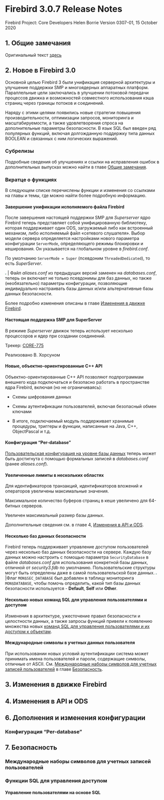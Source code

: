 # Firebird 3.0.7 Release Notes
Firebird Project: Core Developers
Helen Borrie
Version 0307-01, 15 October 2020

## 1. Общие замечания

Оригинальный текст [здесь](https://firebirdsql.org/file/documentation/release_notes/html/en/3_0/rlsnotes30.html#rnfb30-general)

## 2. Новое в Firebird 3.0

Основной целью Firebird 3 были унификация серверной архитектуры и улучшение поддержки SMP и многоядерных аппаратных платформ. Параллельные цели заключались в улучшении потоковой передачи процессов движка и возможностей совместного использования кэша страниц через границы потоков и соединений.

Наряду с этими целями появились новые стратегии повышения производительности, оптимизации запросов, мониторинга и масштабируемости, а также удовлетворения спроса на дополнительные параметры безопасности. В язык SQL был введен ряд популярных функций, включая долгожданную поддержку типа данных BOOLEAN и связанных с ним логических выражений.

### Субрелизы

Подробные сведения об улучшениях и ссылки на исправления ошибок в дополнительных выпусках можно найти в главе [Общие замечания](https://firebirdsql.org/file/documentation/release_notes/html/en/3_0/rlsnotes30.html#rnfb30-general).

### Вкратце о функциях

В следующем списке перечислены функции и изменения со ссылками на главы и темы, где можно найти более подробную информацию.

#### Завершение унификации исполняемого файла Firebird

После завершения настоящей поддержки SMP для *Superserver* ядро Firebird теперь представляет собой унифицированную библиотеку, которая поддерживает один ODS, загружаемый либо как встроенный механизм, либо исполняемый файл «сетевого слушателя». Выбор модели сервера определяется настройками нового параметра конфигурации `ServerMode`, определяющего режимы блокировки и кеширования. Он указывается на глобальном уровне в *firebird.conf*.

По умолчанию `ServerMode = Super` (псевдоним `ThreadedDedicated`), то есть *SuperServer*.

​	<img src="D:\Archive\github\translations\release_note_firebird_307\pictures\Picto-info.png" style="zoom:25%;" />	| Файл *aliases.conf* из предыдущих версий заменен на *databases.conf*, теперь он включает не только псевдонимы для баз данных, но также (необязательно) параметры конфигурации, позволяющие индивидуально настраивать базы данных и/или альтернативные базы данных безопасности.

Более подробно изменения описаны в главе [Изменения в движке Firebird](##3.-Изменения-в-движке-Firebird).

#### Настоящая поддержка SMP для SuperServer

В режиме *Superserver* движок теперь использует несколько процессоров и ядер при создании соединений.

Трекер: [CORE-775](http://tracker.firebirdsql.org/browse/CORE-775)

Реализовано В. Хорсуном

#### Новые, объектно-ориентированные C++  API

Объектно-ориентированные C++ API позволяют подпрограммам внешнего кода подключаться и безопасно работать в пространстве ядра Firebird, включая (но не ограничиваясь):

- Схемы шифрования данных

- Схемы аутентификации пользователей, включая безопасный обмен ключами

- В итоге, подключаемый модуль поддерживает хранимые процедуры, триггеры и функции, написанные на Java, C++, ObjectPascal и т.д.

#### Конфигурация “Per-database”

[Пользовательская конфигурация на уровне базы данных](###Конфигурация-“Per-database”) теперь может быть достигнута с помощью формальных записей в *databases.conf* (ранее *aliases.conf*).

#### Увеличенные лимиты в нескольких областях

Для идентификаторов транзакций, идентификаторов вложений и операторов увеличены максимальные значения.

Максимальное количество буферов страниц в кеше увеличено для 64-битных серверов.

Увеличен максимальный размер базы данных.

Дополнительные сведения см. в главе 4, [Изменения в API и ODS](##4.-Изменения-в-API-и-ODS).

#### Несколько баз данных безопасности

Firebird теперь поддерживает управление доступом пользователей через несколько баз данных безопасности на сервере. Каждую базу данных можно настроить с помощью параметра `SecurityDatabase` в файле *databases.conf* для использования конкретной базы данных, отличной от *security3.fdb* по умолчанию. Пользовательские структуры могут быть определены даже в самой пользовательской базе данных.
​	<img src="D:\Archive\github\translations\release_note_firebird_307\pictures\Picto-info.png" style="zoom:25%;" />	|Флаг `MON$SEC_DATABASE` был добавлен в таблицу мониторинга `MON$DATABASE`, чтобы помочь определить, какой тип базы данных безопасности используется - **Default**, **Self** или **Other**.



#### Несколько новых команд SQL для управления пользователями и доступом

Изменения в архитектуре, ужесточение правил безопасности и целостности данных, а также запросы функций привели к появлению множества новых [команд SQL для управления пользователями и их доступом к объектам](####Управление-пользователями-на-основе-SQL).

#### Международные символы в учетных данных пользователя

При использовании новых условий аутентификации система может принимать имена пользователей и пароли, содержащие символы, отличные от ASCII. См. [Международные наборы символов для учетных записей пользователей](###Международные-наборы-символов-для-учетных-записей-пользователей) в главе [Безопасность](##7.-Безопасность).










## 3. Изменения в движке Firebird
## 4. Изменения в API и ODS
## 6. Дополнения и изменения конфигурации
### Конфигурация “Per-database”

## 7. Безопасность


### Международные наборы символов для учетных записей пользователей
### Функции SQL для управления доступом
#### Управление пользователями на основе SQL

